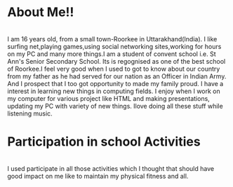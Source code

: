 <h1> About Me!!</h1>
<br> I am 16 years old, from a small town-Roorkee in Uttarakhand(India). I like surfing net,playing games,using social networking sites,working for hours on my PC and many more things.I am a student of convent school i.e. St Ann's Senior Secondary School. Its is regognised as one of the best school of Roorkee.I feel very good when I used to got to know about our country from my father as he had served for our nation as an Officer in Indian Army. And I prospect that I too got opportunity to made my family proud.
I have a interest in learning new things in computing fields. I enjoy when I work on my computer for various project like HTML and making presentations, updating my PC with variety of new things. Ilove doing all these stuff while listening music.
   <br><h1>Participation in school Activities</h1>
   <br> I used participate in all those activities which I thought that should have good impact on me like to maintain my physical fitness and all.
